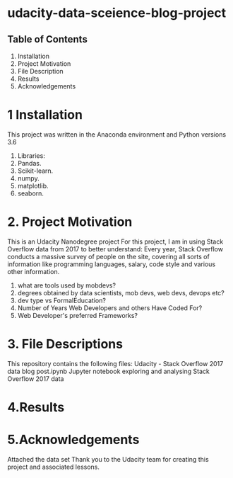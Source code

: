 # udacity-data-sceience-blog-project
## Table of Contents
1. Installation
2. Project Motivation
3. File Description
4. Results
5. Acknowledgements

# 1 Installation
This project was written in the Anaconda environment and Python versions 3.6
1. Libraries:
2. Pandas.
3. Scikit-learn.
4. numpy.
5. matplotlib.
6. seaborn.

# 2. Project Motivation
This is an Udacity Nanodegree project For this project, I am  in using Stack Overflow data from 2017 to better understand:
Every year, Stack Overflow conducts a massive survey of people on the site, covering all sorts of information like programming languages, salary, code style and various other information. 

1.  what are tools used by mobdevs?
2.  degrees obtained by data scientists, mob devs, web devs, devops etc?
3.  dev type vs FormalEducation?
4.  Number of Years Web Developers and others Have Coded For?
5.  Web Developer's preferred Frameworks?

# 3. File Descriptions
This repository contains the following files:
Udacity -  Stack Overflow 2017  data blog post.ipynb
Jupyter notebook exploring and analysing Stack Overflow 2017 data

# 4.Results


# 5.Acknowledgements
Attached the data set Thank you to the Udacity team for creating this project and associated lessons.



